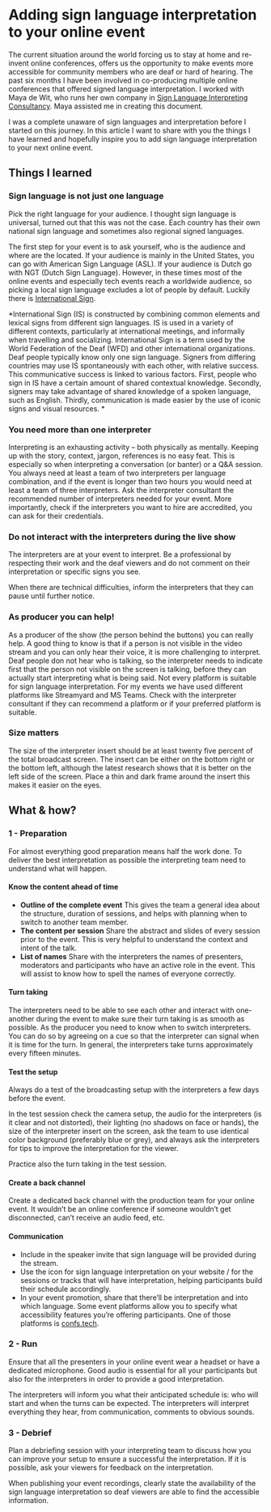 # Adding sign language interpretation to your online event

The current situation around the world forcing us to stay at home and re-invent online conferences, offers us the opportunity to make events more accessible for community members who are deaf or hard of hearing. The past six months I have been involved in co-producing multiple online conferences that offered signed language interpretation. I worked with Maya de Wit, who runs her own company in [Sign Language Interpreting Consultancy](https://www.mayadewit.nl/). Maya assisted me in creating this document.

I was a complete unaware of sign languages and interpretation before I started on this journey. In this article I want to share with you the things I have learned and hopefully inspire you to add sign language interpretation to your next online event.

## Things I learned

### Sign language is not just one language
Pick the right language for your audience. I thought sign language is universal, turned out that this was not the case. Each country has their own national sign language and sometimes also regional signed languages.

The first step for your event is to ask yourself, who  is the audience and where are the located. If your audience is mainly in the United States, you can go with American Sign Language (ASL). If your audience is Dutch go with NGT (Dutch Sign Language). However, in these times most of the online events and especially tech events reach a worldwide audience, so picking a local sign language excludes a lot of people by default. Luckily there is [International Sign](https://wfdeaf.org/news/resources/faq-international-sign/).

*International Sign (IS) is constructed by combining common elements and lexical signs from different sign languages. IS is used in a variety of different contexts, particularly at international meetings, and informally when travelling and socializing. International Sign is a term used by the World Federation of the Deaf (WFD) and other international organizations. Deaf people typically know only one sign language. Signers from differing countries may use IS spontaneously with each other, with relative success. This communicative success is linked to various factors. First, people who sign in IS have a certain amount of shared contextual knowledge. Secondly, signers may take advantage of shared knowledge of a spoken language, such as English. Thirdly, communication is made easier by the use of iconic signs and visual resources.
*

### You need more than one interpreter
Interpreting is an exhausting activity – both physically as mentally. Keeping up with the story, context, jargon, references is no easy feat. This is especially so when interpreting a conversation (or banter) or a Q&A session. You always need at least a team of two interpreters per language combination, and if the event is longer than two hours you would need at least a team of three interpreters. Ask the interpreter consultant the recommended number of interpreters needed for your event. More importantly, check if the interpreters you want to hire are accredited, you can ask for their credentials.

### Do not interact with the interpreters during the live show
The interpreters are at your event to interpret. Be a professional by respecting their work and the deaf viewers and do not comment on their interpretation or specific signs you see.  

When there are technical difficulties, inform the interpreters that they can pause until further notice. 

### As producer you can help!
As a producer of the show (the person behind the buttons) you can really help. A good thing to know is that if a person is not visible in the video stream and you can only hear their voice, it is more challenging to interpret. Deaf people don not hear who is talking, so the interpreter needs to indicate first that the person not visible on the screen is talking, before they can actually start interpreting what is being said.
Not every platform is suitable for sign language interpretation. For my events we have used different platforms like Streamyard and MS Teams. Check with the interpreter consultant if they can recommend a platform or if your preferred platform is suitable.

### Size matters
The size of the interpreter insert should be at least twenty five percent of the total broadcast screen. The insert can be either on the bottom right or the bottom left, although the latest research shows that it is better on the left side of the screen. Place a thin and dark frame around the insert this makes it easier on the eyes.


## What & how?

### 1 - Preparation
For almost everything good preparation means half the work done. To deliver the best interpretation as possible the interpreting team need to understand what will happen.

#### Know the content ahead of time
- **Outline of the complete event**
This gives the team a general idea about the structure, duration of sessions, and helps with planning when to switch to another team member. 
- **The content per session**
Share the abstract and slides of every session prior to the event. This is very helpful to understand the context and intent of the talk. 
- **List of names**
Share with the interpreters the names of presenters, moderators and participants who have an active role in the event. This will assist to know how to spell the names of everyone correctly.

#### Turn taking
The interpreters need to be able to see each other and interact with one-another during the event to make sure their turn taking is as smooth as possible. As the producer you need to know when to switch interpreters. You can do so by agreeing on a cue so that the interpreter can signal when it is time for the turn. In general, the interpreters take turns approximately every fifteen minutes.

#### Test the setup
Always do a test of the broadcasting setup with the interpreters a few days before the event.

In the test session check the camera setup, the audio for the interpreters (is it clear and not distorted), their lighting (no shadows on face or hands), the size of the interpreter insert on the screen, ask the team to use identical color background (preferably blue or grey), and always ask the interpreters for tips to improve the interpretation for the viewer. 

Practice also the turn taking in the test session.

#### Create a back channel
Create a dedicated back channel with the production team for your online event. It wouldn’t be an online conference if someone wouldn’t get disconnected, can’t receive an audio feed, etc.

#### Communication
- Include in the speaker invite that sign language will be provided during the stream. 
- Use the icon for sign language interpretation on your website / for the sessions or tracks that will have interpretation, helping participants build their schedule accordingly. 
- In your event promotion, share that there’ll be interpretation and into which language. Some event platforms allow you to specify what accessibility features you’re offering participants. One of those platforms is [confs.tech](https://confs.tech).

### 2 - Run
Ensure that all the presenters in your online event wear a headset or have a dedicated microphone. Good audio is essential for all your participants but also for the interpreters in order to provide a good interpretation.

The interpreters will inform you what their anticipated schedule is: who will start and when the turns can be expected. The interpreters will interpret everything they hear, from communication, comments to obvious sounds.

### 3 - Debrief
Plan a debriefing session with your interpreting team to discuss how you can improve your setup to ensure a successful the interpretation. If it is possible, ask your viewers for feedback on the interpretation.

When publishing your event recordings, clearly state  the availability of the sign language interpretation so deaf viewers are able to find the accessible information.  




